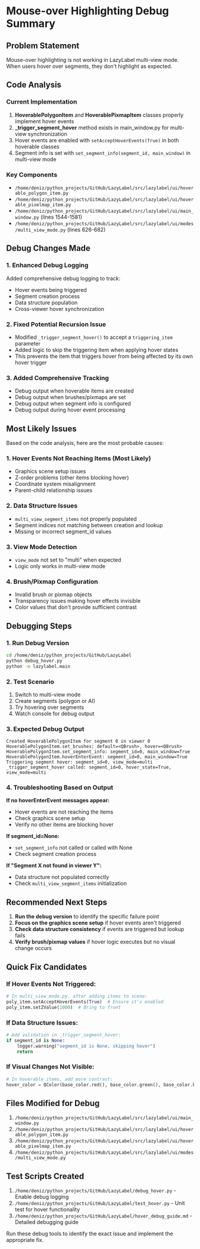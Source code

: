 # Mouse-over Highlighting Debug Summary

## Problem Statement
Mouse-over highlighting is not working in LazyLabel multi-view mode. When users hover over segments, they don't highlight as expected.

## Code Analysis

### Current Implementation
1. **HoverablePolygonItem** and **HoverablePixmapItem** classes properly implement hover events
2. **_trigger_segment_hover** method exists in main_window.py for multi-view synchronization
3. Hover events are enabled with `setAcceptHoverEvents(True)` in both hoverable classes
4. Segment info is set with `set_segment_info(segment_id, main_window)` in multi-view mode

### Key Components
- `/home/deniz/python_projects/GitHub/LazyLabel/src/lazylabel/ui/hoverable_polygon_item.py`
- `/home/deniz/python_projects/GitHub/LazyLabel/src/lazylabel/ui/hoverable_pixelmap_item.py`
- `/home/deniz/python_projects/GitHub/LazyLabel/src/lazylabel/ui/main_window.py` (lines 1544-1581)
- `/home/deniz/python_projects/GitHub/LazyLabel/src/lazylabel/ui/modes/multi_view_mode.py` (lines 626-682)

## Debug Changes Made

### 1. Enhanced Debug Logging
Added comprehensive debug logging to track:
- Hover events being triggered
- Segment creation process
- Data structure population
- Cross-viewer hover synchronization

### 2. Fixed Potential Recursion Issue
- Modified `_trigger_segment_hover()` to accept a `triggering_item` parameter
- Added logic to skip the triggering item when applying hover states
- This prevents the item that triggers hover from being affected by its own hover trigger

### 3. Added Comprehensive Tracking
- Debug output when hoverable items are created
- Debug output when brushes/pixmaps are set
- Debug output when segment info is configured
- Debug output during hover event processing

## Most Likely Issues

Based on the code analysis, here are the most probable causes:

### 1. **Hover Events Not Reaching Items** (Most Likely)
- Graphics scene setup issues
- Z-order problems (other items blocking hover)
- Coordinate system misalignment
- Parent-child relationship issues

### 2. **Data Structure Issues**
- `multi_view_segment_items` not properly populated
- Segment indices not matching between creation and lookup
- Missing or incorrect segment_id values

### 3. **View Mode Detection**
- `view_mode` not set to "multi" when expected
- Logic only works in multi-view mode

### 4. **Brush/Pixmap Configuration**
- Invalid brush or pixmap objects
- Transparency issues making hover effects invisible
- Color values that don't provide sufficient contrast

## Debugging Steps

### 1. Run Debug Version
```bash
cd /home/deniz/python_projects/GitHub/LazyLabel
python debug_hover.py
python -m lazylabel.main
```

### 2. Test Scenario
1. Switch to multi-view mode
2. Create segments (polygon or AI)
3. Try hovering over segments
4. Watch console for debug output

### 3. Expected Debug Output
```
Created HoverablePolygonItem for segment 0 in viewer 0
HoverablePolygonItem.set_brushes: default=<QBrush>, hover=<QBrush>
HoverablePolygonItem.set_segment_info: segment_id=0, main_window=True
HoverablePolygonItem.hoverEnterEvent: segment_id=0, main_window=True
Triggering segment hover: segment_id=0, view_mode=multi
_trigger_segment_hover called: segment_id=0, hover_state=True, view_mode=multi
```

### 4. Troubleshooting Based on Output

**If no hoverEnterEvent messages appear:**
- Hover events are not reaching the items
- Check graphics scene setup
- Verify no other items are blocking hover

**If segment_id=None:**
- `set_segment_info` not called or called with None
- Check segment creation process

**If "Segment X not found in viewer Y":**
- Data structure not populated correctly
- Check `multi_view_segment_items` initialization

## Recommended Next Steps

1. **Run the debug version** to identify the specific failure point
2. **Focus on the graphics scene setup** if hover events aren't triggered
3. **Check data structure consistency** if events are triggered but lookup fails
4. **Verify brush/pixmap values** if hover logic executes but no visual change occurs

## Quick Fix Candidates

### If Hover Events Not Triggered:
```python
# In multi_view_mode.py, after adding items to scene:
poly_item.setAcceptHoverEvents(True)  # Ensure it's enabled
poly_item.setZValue(1000)  # Bring to front
```

### If Data Structure Issues:
```python
# Add validation in _trigger_segment_hover:
if segment_id is None:
    logger.warning("segment_id is None, skipping hover")
    return
```

### If Visual Changes Not Visible:
```python
# In hoverable items, add more contrast:
hover_color = QColor(base_color.red(), base_color.green(), base_color.blue(), 255)  # Full opacity
```

## Files Modified for Debug

1. `/home/deniz/python_projects/GitHub/LazyLabel/src/lazylabel/ui/main_window.py`
2. `/home/deniz/python_projects/GitHub/LazyLabel/src/lazylabel/ui/hoverable_polygon_item.py`
3. `/home/deniz/python_projects/GitHub/LazyLabel/src/lazylabel/ui/hoverable_pixelmap_item.py`
4. `/home/deniz/python_projects/GitHub/LazyLabel/src/lazylabel/ui/modes/multi_view_mode.py`

## Test Scripts Created

1. `/home/deniz/python_projects/GitHub/LazyLabel/debug_hover.py` - Enable debug logging
2. `/home/deniz/python_projects/GitHub/LazyLabel/test_hover.py` - Unit test for hover functionality
3. `/home/deniz/python_projects/GitHub/LazyLabel/hover_debug_guide.md` - Detailed debugging guide

Run these debug tools to identify the exact issue and implement the appropriate fix.